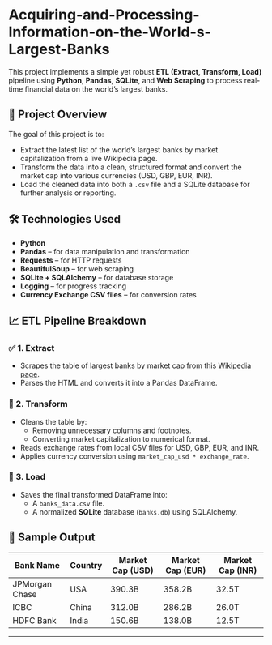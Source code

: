 # Acquiring-and-Processing-Information-on-the-World-s-Largest-Banks

This project implements a simple yet robust **ETL (Extract, Transform, Load)** pipeline using **Python**, **Pandas**, **SQLite**, and **Web Scraping** to process real-time financial data on the world’s largest banks.

## 📌 Project Overview

The goal of this project is to:
- Extract the latest list of the world’s largest banks by market capitalization from a live Wikipedia page.
- Transform the data into a clean, structured format and convert the market cap into various currencies (USD, GBP, EUR, INR).
- Load the cleaned data into both a `.csv` file and a SQLite database for further analysis or reporting.

## 🛠️ Technologies Used

- **Python**
- **Pandas** – for data manipulation and transformation
- **Requests** – for HTTP requests
- **BeautifulSoup** – for web scraping
- **SQLite + SQLAlchemy** – for database storage
- **Logging** – for progress tracking
- **Currency Exchange CSV files** – for conversion rates

## 📈 ETL Pipeline Breakdown

### ✅ 1. Extract
- Scrapes the table of largest banks by market cap from this [Wikipedia page](https://en.wikipedia.org/wiki/List_of_largest_banks).
- Parses the HTML and converts it into a Pandas DataFrame.

### 🧹 2. Transform
- Cleans the table by:
  - Removing unnecessary columns and footnotes.
  - Converting market capitalization to numerical format.
- Reads exchange rates from local CSV files for USD, GBP, EUR, and INR.
- Applies currency conversion using `market_cap_usd * exchange_rate`.

### 💾 3. Load
- Saves the final transformed DataFrame into:
  - A `banks_data.csv` file.
  - A normalized **SQLite** database (`banks.db`) using SQLAlchemy.

## 🧪 Sample Output

| Bank Name          | Country    | Market Cap (USD) | Market Cap (EUR) | Market Cap (INR) |
|--------------------|------------|------------------|------------------|------------------|
| JPMorgan Chase     | USA        | 390.3B           | 358.2B           | 32.5T            |
| ICBC               | China      | 312.0B           | 286.2B           | 26.0T            |
| HDFC Bank          | India      | 150.6B           | 138.0B           | 12.5T            |

---

